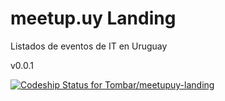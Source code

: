 meetup.uy Landing
=================

Listados de eventos de IT en Uruguay

v0.0.1

[ ![Codeship Status for Tombar/meetupuy-landing](https://www.codeship.io/projects/46ff7dc0-f391-0131-a47e-6a1bcd925291/status)](https://www.codeship.io/projects/27916)
